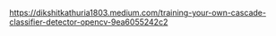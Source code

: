 https://dikshitkathuria1803.medium.com/training-your-own-cascade-classifier-detector-opencv-9ea6055242c2
